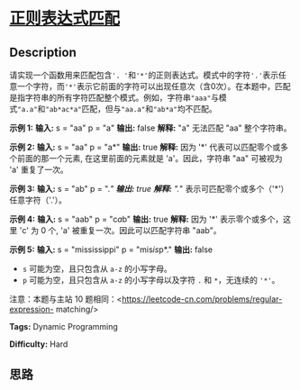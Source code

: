 # [正则表达式匹配][title]

## Description

请实现一个函数用来匹配包含`'.
'`和`'*'`的正则表达式。模式中的字符`'.'`表示任意一个字符，而`'*'`表示它前面的字符可以出现任意次（含0次）。在本题中，匹配是指字符串的所有字符匹配整个模式。例如，字符串`"aaa"`与模式`"a.a"`和`"ab*ac*a"`匹配，但与`"aa.a"`和`"ab*a"`均不匹配。

**示例 1:**
            **输入:**    s = "aa"    p = "a"    **输出:** false    **解释:** "a" 无法匹配 "aa" 整个字符串。    

**示例 2:**
            **输入:**    s = "aa"    p = "a*"    **输出:** true    **解释:**  因为 '*' 代表可以匹配零个或多个前面的那一个元素, 在这里前面的元素就是 'a'。因此，字符串 "aa" 可被视为 'a' 重复了一次。    

**示例  3:**
            **输入:**    s = "ab"    p = ".*"    **输出:** true    **解释:**  ".*" 表示可匹配零个或多个（'*'）任意字符（'.'）。    

**示例 4:**
            **输入:**    s = "aab"    p = "c*a*b"    **输出:** true    **解释:**  因为 '*' 表示零个或多个，这里 'c' 为 0 个, 'a' 被重复一次。因此可以匹配字符串 "aab"。    

**示例 5:**
            **输入:**    s = "mississippi"    p = "mis*is*p*."    **输出:** false

  * `s` 可能为空，且只包含从 `a-z` 的小写字母。
  * `p` 可能为空，且只包含从 `a-z` 的小写字母以及字符 `.` 和 `*`，无连续的 `'*'`。

注意：本题与主站 10 题相同：<https://leetcode-cn.com/problems/regular-expression-
matching/>


**Tags:** Dynamic Programming

**Difficulty:** Hard

## 思路

[title]: https://leetcode-cn.com/problems/zheng-ze-biao-da-shi-pi-pei-lcof
